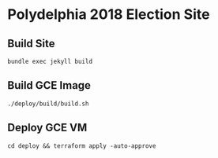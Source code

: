 # Polydelphia 2018 Election Site

## Build Site

```
bundle exec jekyll build
```

## Build GCE Image

```
./deploy/build/build.sh
```

## Deploy GCE VM

```
cd deploy && terraform apply -auto-approve
```
